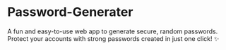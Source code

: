 # Password-Generater
A fun and easy-to-use web app to generate secure, random passwords. Protect your accounts with strong passwords created in just one click! ✨
